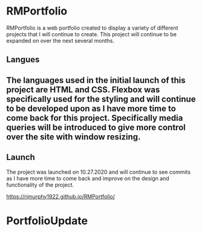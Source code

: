 # RMPortfolio

RMPortfolio is a web portfolio created to display a variety of different projects that I will continue to create. This project will continue to be expanded on over the next several months.

<h2>Langues<h2>
<p>The languages used in the initial launch of this project are HTML and CSS. Flexbox was specifically used for the styling and will continue to be developed upon as I have more time to come back for this project. Specifically media queries will be introduced to give more control over the site with window resizing.</p>
  
<h2>Launch</h2>
<p>The project was launched on 10.27.2020 and will continue to see commits as I have more time to come back and improve on the design and functionality of the project.</p>


https://rjmurphy1922.github.io/RMPortfolio/
# PortfolioUpdate
